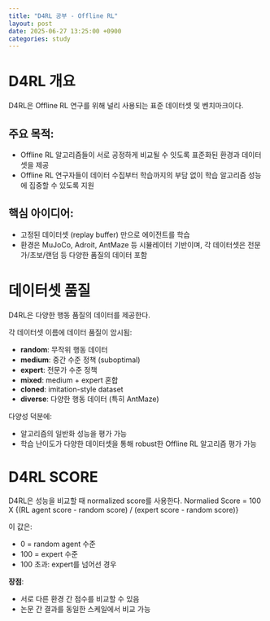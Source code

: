 ```yaml
---
title: "D4RL 공부 - Offline RL"
layout: post
date: 2025-06-27 13:25:00 +0900
categories: study
---
```


# D4RL 개요
D4RL은 Offline RL 연구를 위해 널리 사용되는 표준 데이터셋 및 벤치마크이다.
## 주요 목적:
- Offline RL 알고리즘들이 서로 공정하게 비교될 수 잇도록 표준화된 환경과 데이터셋을 제공
- Offline RL 연구자들이 데이터 수집부터 학습까지의 부담 없이 학습 알고리즘 성능에 집중할 수 있도록 지원
## 핵심 아이디어:
- 고정된 데이터셋 (replay buffer) 만으로 에이전트를 학습
- 환경은 MuJoCo, Adroit, AntMaze 등 시뮬레이터 기반이며, 각 데이터셋은 전문가/초보/랜덤 등 다양한 품질의 데이터 포함

# 데이터셋 품질
D4RL은 다양한 행동 품질의 데이터를 제공한다.

각 데이터셋 이름에 데이터 품질이 암시됨:

- **random**: 무작위 행동 데이터
- **medium**: 중간 수준 정책 (suboptimal)
- **expert**: 전문가 수준 정책
- **mixed**: medium + expert 혼합
- **cloned**: imitation-style dataset
- **diverse**: 다양한 행동 데이터 (특히 AntMaze)

다양성 덕분에:
- 알고리즘의 일반화 성능을 평가 가능
- 학습 난이도가 다양한 데이터셋을 통해 robust한 Offline RL 알고리즘 평가 가능

# D4RL SCORE
D4RL은 성능을 비교할 때 normalized score를 사용한다.
Normalied Score = 100 X {(RL agent score - random score) / (expert score - random  score)}

이 값은:

- 0 = random agent 수준
- 100 = expert 수준
- 100 초과: expert를 넘어선 경우

**장점**:

- 서로 다른 환경 간 점수를 비교할 수 있음
- 논문 간 결과를 동일한 스케일에서 비교 가능